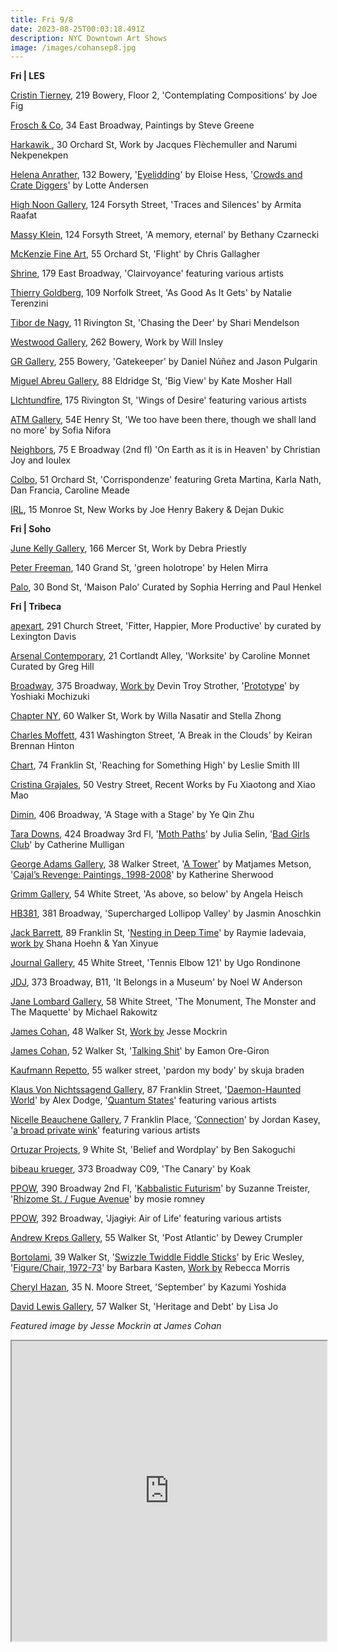 ```yaml
---
title: Fri 9/8
date: 2023-08-25T00:03:18.491Z
description: NYC Downtown Art Shows
image: /images/cohansep8.jpg
---
```

**F﻿ri | LES**

[Cristin Tierney](https://www.cristintierney.com/exhibitions/88-joe-fig-contemplating-compositions/cover/), 219 Bowery, Floor 2, 'Contemplating Compositions' by Joe Fig

[Frosch & Co](https://froschandco.com/current), 34 East Broadway, Paintings by Steve Greene

[Harkawik ](https://www.harkawik.com/), 30 Orchard St, Work by Jacques Flèchemuller and Narumi Nekpenekpen

[Helena Anrather](https://helenaanrather.com/), 132 Bowery, '[Eyelidding](https://helenaanrather.com/exhibition/eyelidding/)' by Eloise Hess, '[Crowds and Crate Diggers](https://helenaanrather.com/exhibition/crowds-and-crate-diggers/)' by Lotte Andersen

[High Noon Gallery](https://www.highnoongallery.com/), 124 Forsyth Street, 'Traces and Silences'  by Armita Raafat

[Massy Klein](https://www.masseyklein.com/exhibitions/66-bethany-czarnecki-a-memory-eternal/), 124 Forsyth Street, 'A memory, eternal' by Bethany Czarnecki

[McKenzie Fine Art](http://www.mckenziefineart.com/exhib/chris-gallagher-2023-exhibition.html), 55 Orchard St, 'Flight' by Chris Gallagher

[Shrine](https://www.shrine.nyc/clairvoyance), 179 East Broadway, 'Clairvoyance' featuring various artists

[Thierry Goldberg](https://thierrygoldberg.com/exhibitions/84-natalie-terenzini-as-good-as-it-gets/press_release_text/), 109 Norfolk Street, 'As Good As It Gets' by Natalie Terenzini

[Tibor de Nagy](https://www.tibordenagy.com/exhibitions/shari-mendelson2), 11 Rivington St, 'Chasing the Deer' by Shari Mendelson

[Westwood Gallery](https://www.westwoodgallery.com/), 262 Bowery, Work by Will Insley

[G﻿R Gallery](https://www.gr-gallery.com/exhibitions/gatekeeper/), 255 Bowery, 'Gatekeeper' by Daniel Núñez and Jason Pulgarin

[Miguel Abreu Gallery](https://miguelabreugallery.com/exhibitions/kate-mosher-hall/), 88 Eldridge St, 'Big View' by Kate Mosher Hall

[L﻿Ichtundfire](https://www.lichtundfire.com/lichtundfire-wings-of-desire-show/), 175 Rivington St, 'Wings of Desire' featuring various artists

[A﻿TM Gallery](https://www.atmgallery.nyc/), 54E Henry St, 'We too have been there, though we shall land no more' by Sofia Nifora

[N﻿eighbors](https://www.instagram.com/neighbors_chinatown), 75 E Broadway (2nd fl) 'On Earth as it is in Heaven' by Christian Joy and Ioulex

[C﻿olbo](https://www.instagram.com/colbo.nyc), 51 Orchard St, 'Corrispondenze' featuring Greta Martina, Karla Nath, Dan Francia, Caroline Meade

[I﻿RL](https://www.instagram.com/irl.nyc), 15 Monroe St, New Works by Joe Henry Bakery & Dejan Dukic

**F﻿ri | Soho**

[June Kelly Gallery](https://junekellygallery.com/home.htm), 166 Mercer St, Work by Debra Priestly

[Peter Freeman](https://www.peterfreemaninc.com/exhibitions/helen-mirra9), 140 Grand St, 'green holotrope' by Helen Mirra

[Palo](https://www.palogallery.com/exhibitions/30-maison-palo-curated-by-paul-henkel-sophia-herring/press_release_text/), 30 Bond St, 'Maison Palo' Curated by Sophia Herring and Paul Henkel

**F﻿ri | Tribeca**

[apexart](https://apexart.org/davis.php), 291 Church Street, 'Fitter, Happier, More Productive' by curated by Lexington Davis

[Arsenal Contemporary](https://www.arsenalcontemporary.com/ny/exhib/detail/caroline-monnet-worksite), 21 Cortlandt Alley, 'Worksite' by Caroline Monnet Curated by Greg Hill

[Broadway](https://www.broadwaygallery.nyc/), 375 Broadway, [Work by](https://broadwaygallery.nyc/exhibitions/39-devin-troy-strother/) Devin Troy Strother, '[Prototype](https://broadwaygallery.nyc/exhibitions/40-yoshiaki-mochizuki-in-the-project-room-prototype/)' by Yoshiaki Mochizuki

[Chapter NY,](https://chapter-ny.com/) 60 Walker St, Work by Willa Nasatir and Stella Zhong

[Charles Moffett](https://charlesmoffett.com/exhibitions/a_break_in_the_clouds), 431 Washington Street, 'A Break in the Clouds' by Keiran Brennan Hinton

[Chart](https://chart-gallery.com/exhibitions/49-leslie-smith-iii-reaching-for-something-high/), 74 Franklin St, 'Reaching for Something High' by Leslie Smith III

[Cristina Grajales](https://cristinagrajales.com/exhibitions/fu-xiaotong-and-xiao-mao-recent-works-and-material-nature/), 50 Vestry Street, Recent Works by  Fu Xiaotong and Xiao Mao

[Dimin](https://www.dimin.nyc/exhibitions/11-ye-qin-zhu-a-stage-within-a-stage/works/), 406 Broadway, 'A Stage with a Stage' by Ye Qin Zhu

[Tara Downs](https://taradowns.com/), 424 Broadway 3rd Fl, '[Moth Paths](https://taradowns.com/exhibitions/julia-selin)' by Julia Selin, '[Bad Girls Club](https://taradowns.com/exhibitions/catherine-mulligan)' by Catherine Mulligan

[George Adams Gallery](https://www.georgeadamsgallery.com/exhibitions), 38 Walker Street, '[A Tower](https://www.georgeadamsgallery.com/exhibitions/matjames-metson)' by Matjames Metson, '[Cajal’s Revenge: Paintings, 1998-2008](https://www.georgeadamsgallery.com/exhibitions/katherine-sherwood3)' by Katherine Sherwood

[Grimm Gallery](https://grimmgallery.com/exhibitions/261-angela-heisch-as-above-so-below/), 54 White Street, 'As above, so below' by Angela Heisch

[HB381](https://www.hb381gallery.com/exhibitions/supercharged-lollipop-valley#tab-1:thumbnails), 381 Broadway, 'Supercharged Lollipop Valley' by Jasmin Anoschkin

[Jack Barrett](https://www.jackbarrettgallery.com/exhibitions), 89 Franklin St, '[Nesting in Deep Time](https://www.jackbarrettgallery.com/raymie-iadevaia-nesting-in-deep-time)' by Raymie Iadevaia, [work by](https://www.jackbarrettgallery.com/shana-hoehn-yan-xinyue) Shana Hoehn & Yan Xinyue

[Journal Gallery](https://www.thejournalinc.com/gallery/events/ugo-rondinone-tennis-elbow-121), 45 White Street, 'Tennis Elbow 121' by Ugo Rondinone

[JDJ](https://jdj.world/projects/noel-w-anderson-3/), 373 Broadway, B11, 'It Belongs in a Museum' by Noel W Anderson

[Jane Lombard Gallery](https://www.jamescohan.com/), 58 White Street, 'The Monument, The Monster and The Maquette' by Michael Rakowitz

[James Cohan](https://www.jamescohan.com/), 48 Walker St, [Work by](https://www.jamescohan.com/exhibitions/jesse-mockrin) Jesse Mockrin

[James Cohan](https://www.jamescohan.com/), 52 Walker St, '[Talking Shit](https://www.jamescohan.com/exhibitions/eamon-ore-giron2)' by Eamon Ore-Giron

[Kaufmann Repetto](https://kaufmannrepetto.com/), 55 walker street, 'pardon my body' by skuja braden

[Klaus Von Nichtssagend Gallery](https://klausgallery.com/), 87 Franklin Street, '[Daemon-Haunted World](https://klausgallery.com/exhibition/alex-dodge-daemon-haunted-world-2023-09-8/)' by Alex Dodge, '[Quantum States](https://klausgallery.com/exhibition/quantum-states-2023-09-8/)' featuring various artists

[Nicelle Beauchene Gallery](https://nicellebeauchene.com/exhibition-archive/), 7 Franklin Place, '[Connection](https://nicellebeauchene.com/exhibitions/jordan-kasey-3/)' by Jordan Kasey, '[a broad private wink](https://nicellebeauchene.com/exhibitions/a-broad-private-winke/)' featuring various artists

[Ortuzar Projects](https://www.ortuzarprojects.com/exhibitions/ben-sakoguchi2), 9 White St, 'Belief and Wordplay' by Ben Sakoguchi

[bibeau krueger](https://bibeaukrueger.com/), 373 Broadway C09, 'The Canary' by Koak

[PPOW](https://www.ppowgallery.com/exhibitions), 390 Broadway 2nd Fl, '[Kabbalistic Futurism](https://www.ppowgallery.com/exhibitions/suzanne-treister4#tab:thumbnails)' by Suzanne Treister, '[Rhizome St. / Fugue Avenue](https://www.ppowgallery.com/exhibitions/mosie-romney#tab:thumbnails)' by mosie romney

[P﻿POW](https://www.ppowgallery.com/exhibitions), 392 Broadway, 'Jjagɨyɨ: Air of Life'  featuring various artists

[Andrew Kreps Gallery](http://www.andrewkreps.com/exhibitions/dewey-crumpler), 55 Walker St, 'Post Atlantic' by Dewey Crumpler

[Bortolami](https://www.bortolamigallery.com/), 39 Walker St, '[Swizzle Twiddle Fiddle Sticks](https://www.bortolamigallery.com/exhibitions/swizzle-twiddle-fiddle-sticks)' by Eric Wesley, '[Figure/Chair, 1972-73](https://www.bortolamigallery.com/exhibitions/figure-chair-1972-73)' by Barbara Kasten, [Work by](https://www.bortolamigallery.com/exhibitions/rebecca-morris) Rebecca Morris 

[Cheryl Hazan](http://www.cherylhazan.com/exhibitions/upcoming-exhibition-september), 35 N. Moore Street, 'September' by Kazumi Yoshida

[David Lewis Gallery](https://www.davidlewisgallery.com/exhibitions/lisa-jo), 57 Walker St, 'Heritage and Debt' by Lisa Jo

*F﻿eatured image by Jesse Mockrin at James Cohan*

<iframe src="https://www.google.com/maps/d/u/1/embed?mid=1LwFtI3kzswF38QjUBd036va1MWU07_o&ehbc=2E312F" width="100%" height="480"></iframe>
